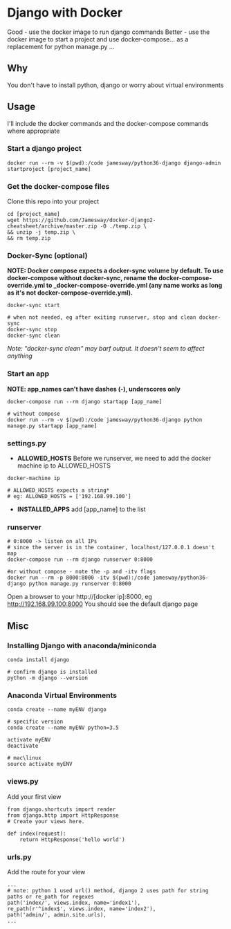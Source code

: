 # Django with Docker
Good - use the docker image to run django commands
Better - use the docker image to start a project and use docker-compose... as a replacement for python manage.py ...

## Why
You don't have to install python, django or worry about virtual environments

## Usage
I'll include the docker commands and the docker-compose commands where appropriate

### Start a django project
```
docker run --rm -v $(pwd):/code jamesway/python36-django django-admin startproject [project_name]
```

### Get the docker-compose files
Clone this repo into your project
```
cd [project_name]
wget https://github.com/Jamesway/docker-django2-cheatsheet/archive/master.zip -O ./temp.zip \
&& unzip -j temp.zip \
&& rm temp.zip
```

### Docker-Sync (optional)
**NOTE: Docker compose expects a docker-sync volume by default. To use docker-compose without docker-sync, rename the docker-compose-override.yml to _docker-compose-override.yml (any name works as long as it's not docker-compose-override.yml).**
```
docker-sync start

# when not needed, eg after exiting runserver, stop and clean docker-sync
docker-sync stop
docker-sync clean
```
*Note: "docker-sync clean" may barf output. It doesn't seem to affect anything*

### Start an app
**NOTE: app_names can't have dashes (-), underscores only**
```
docker-compose run --rm django startapp [app_name]

# without compose
docker run --rm -v $(pwd):/code jamesway/python36-django python manage.py startapp [app_name]
```

### settings.py

- **ALLOWED_HOSTS** Before we runserver, we need to add the docker machine ip to ALLOWED_HOSTS
```
docker-machine ip

# ALLOWED_HOSTS expects a string*
# eg: ALLOWED_HOSTS = ['192.168.99.100']
```

- **INSTALLED_APPS** add [app_name] to the list


### runserver
```
# 0:8000 -> listen on all IPs
# since the server is in the container, localhost/127.0.0.1 doesn't map
docker-compose run --rm django runserver 0:8000

#or without compose - note the -p and -itv flags
docker run --rm -p 8000:8000 -itv $(pwd):/code jamesway/python36-django python manage.py runserver 0:8000
```

Open a browser to your http://[docker ip]:8000, eg http://192.168.99.100:8000
You should see the default django page

## Misc

### Installing Django with anaconda/miniconda
```
conda install django

# confirm django is installed
python -m django --version
```

### Anaconda Virtual Environments
```
conda create --name myENV django

# specific version
conda create --name myENV python=3.5

activate myENV
deactivate

# mac\linux
source activate myENV
```

### views.py
Add your first view
```
from django.shortcuts import render
from django.http import HttpResponse
# Create your views here.

def index(request):
    return HttpResponse('hello world')
```

### urls.py
Add the route for your view
```
...
# note: python 1 used url() method, django 2 uses path for string paths or re_path for regexes
path('index/', views.index, name='index1'),
re_path(r'^index$', views.index, name='index2'),
path('admin/', admin.site.urls),
...
```  
